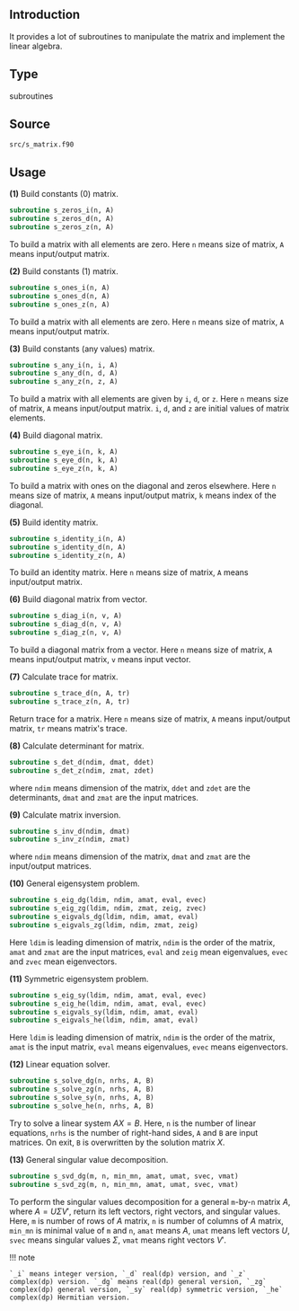 ## Introduction

It provides a lot of subroutines to manipulate the matrix and implement the linear algebra.

## Type

subroutines

## Source

`src/s_matrix.f90`

## Usage

**(1)** Build constants (0) matrix.

```fortran
subroutine s_zeros_i(n, A)
subroutine s_zeros_d(n, A)
subroutine s_zeros_z(n, A)
```

To build a matrix with all elements are zero. Here `n` means size of matrix, `A` means input/output matrix.

**(2)** Build constants (1) matrix.

```fortran
subroutine s_ones_i(n, A)
subroutine s_ones_d(n, A)
subroutine s_ones_z(n, A)
```

To build a matrix with all elements are zero. Here `n` means size of matrix, `A` means input/output matrix.

**(3)** Build constants (any values) matrix.

```fortran
subroutine s_any_i(n, i, A)
subroutine s_any_d(n, d, A)
subroutine s_any_z(n, z, A)
```

To build a matrix with all elements are given by `i`, `d`, or `z`. Here `n` means size of matrix, `A` means input/output matrix. `i`, `d`, and `z` are initial values of matrix elements.

**(4)** Build diagonal matrix.

```fortran
subroutine s_eye_i(n, k, A)
subroutine s_eye_d(n, k, A)
subroutine s_eye_z(n, k, A)
```

To build a matrix with ones on the diagonal and zeros elsewhere. Here `n` means size of matrix, `A` means input/output matrix, `k` means  index of the diagonal.

**(5)** Build identity matrix.

```fortran
subroutine s_identity_i(n, A)
subroutine s_identity_d(n, A)
subroutine s_identity_z(n, A)
```

To build an identity matrix. Here `n` means size of matrix, `A` means input/output matrix.

**(6)** Build diagonal matrix from vector.

```fortran
subroutine s_diag_i(n, v, A)
subroutine s_diag_d(n, v, A)
subroutine s_diag_z(n, v, A)
```

To build a diagonal matrix from a vector. Here `n` means size of matrix, `A` means input/output matrix, `v` means input vector.

**(7)** Calculate trace for matrix.

```fortran
subroutine s_trace_d(n, A, tr)
subroutine s_trace_z(n, A, tr)
```

Return trace for a matrix. Here `n` means size of matrix, `A` means input/output matrix, `tr` means matrix's trace.

**(8)** Calculate determinant for matrix.

```fortran
subroutine s_det_d(ndim, dmat, ddet)
subroutine s_det_z(ndim, zmat, zdet)
```

where `ndim` means dimension of the matrix, `ddet` and `zdet` are the determinants, `dmat` and `zmat` are the input matrices.

**(9)** Calculate matrix inversion.

```fortran
subroutine s_inv_d(ndim, dmat)
subroutine s_inv_z(ndim, zmat)
```

where `ndim` means dimension of the matrix, `dmat` and `zmat` are the input/output matrices.

**(10)** General eigensystem problem.

```fortran
subroutine s_eig_dg(ldim, ndim, amat, eval, evec)
subroutine s_eig_zg(ldim, ndim, zmat, zeig, zvec)
subroutine s_eigvals_dg(ldim, ndim, amat, eval)
subroutine s_eigvals_zg(ldim, ndim, zmat, zeig)
```

Here `ldim` is leading dimension of matrix, `ndim` is the order of the matrix, `amat` and `zmat` are the input matrices, `eval` and `zeig` mean eigenvalues, `evec` and `zvec` mean eigenvectors.

**(11)** Symmetric eigensystem problem.

```fortran
subroutine s_eig_sy(ldim, ndim, amat, eval, evec)
subroutine s_eig_he(ldim, ndim, amat, eval, evec)
subroutine s_eigvals_sy(ldim, ndim, amat, eval)
subroutine s_eigvals_he(ldim, ndim, amat, eval)
```

Here `ldim` is leading dimension of matrix, `ndim` is the order of the matrix, `amat` is the input matrix, `eval` means eigenvalues, `evec` means eigenvectors.

**(12)** Linear equation solver.

```fortran
subroutine s_solve_dg(n, nrhs, A, B)
subroutine s_solve_zg(n, nrhs, A, B)
subroutine s_solve_sy(n, nrhs, A, B)
subroutine s_solve_he(n, nrhs, A, B)
```

Try to solve a linear system $AX = B$. Here, `n` is the number of linear equations, `nrhs` is the number of right-hand sides, `A` and `B` are input matrices. On exit, `B` is overwritten by the solution matrix $X$.

**(13)** General singular value decomposition.

```fortran
subroutine s_svd_dg(m, n, min_mn, amat, umat, svec, vmat)
subroutine s_svd_zg(m, n, min_mn, amat, umat, svec, vmat)
```

To perform the singular values decomposition for a general `m`-by-`n` matrix $A$, where $A = U \Sigma V'$, return its left vectors, right vectors, and singular values. Here, `m` is number of rows of $A$ matrix, `n` is number of columns of $A$ matrix, `min_mn` is minimal value of `m` and `n`, `amat` means $A$, `umat` means  left vectors $U$, `svec` means singular values $\Sigma$, `vmat` means right vectors $V'$.

!!! note

    `_i` means integer version, `_d` real(dp) version, and `_z` complex(dp) version. `_dg` means real(dp) general version, `_zg` complex(dp) general version, `_sy` real(dp) symmetric version, `_he` complex(dp) Hermitian version.
